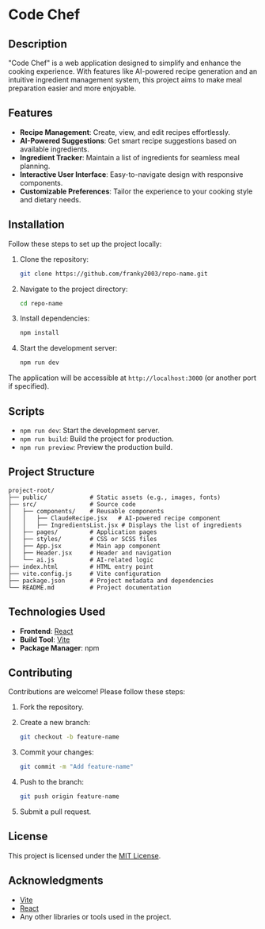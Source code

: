 # Code Chef

## Description

"Code Chef" is a web application designed to simplify and enhance the cooking experience. With features like AI-powered recipe generation and an intuitive ingredient management system, this project aims to make meal preparation easier and more enjoyable.

## Features

- **Recipe Management**: Create, view, and edit recipes effortlessly.
- **AI-Powered Suggestions**: Get smart recipe suggestions based on available ingredients.
- **Ingredient Tracker**: Maintain a list of ingredients for seamless meal planning.
- **Interactive User Interface**: Easy-to-navigate design with responsive components.
- **Customizable Preferences**: Tailor the experience to your cooking style and dietary needs.

## Installation

Follow these steps to set up the project locally:

1. Clone the repository:

   ```bash
   git clone https://github.com/franky2003/repo-name.git
   ```

2. Navigate to the project directory:

   ```bash
   cd repo-name
   ```

3. Install dependencies:

   ```bash
   npm install
   ```

4. Start the development server:

   ```bash
   npm run dev
   ```

The application will be accessible at `http://localhost:3000` (or another port if specified).

## Scripts

- `npm run dev`: Start the development server.
- `npm run build`: Build the project for production.
- `npm run preview`: Preview the production build.

## Project Structure

```
project-root/
├── public/            # Static assets (e.g., images, fonts)
├── src/               # Source code
│   ├── components/    # Reusable components
│   │   ├── ClaudeRecipe.jsx   # AI-powered recipe component
│   │   ├── IngredientsList.jsx # Displays the list of ingredients
│   ├── pages/         # Application pages
│   ├── styles/        # CSS or SCSS files
│   ├── App.jsx        # Main app component
│   ├── Header.jsx     # Header and navigation
│   └── ai.js          # AI-related logic
├── index.html         # HTML entry point
├── vite.config.js     # Vite configuration
├── package.json       # Project metadata and dependencies
└── README.md          # Project documentation
```

## Technologies Used

- **Frontend**: [React](https://reactjs.org/)
- **Build Tool**: [Vite](https://vitejs.dev/)
- **Package Manager**: npm

## Contributing

Contributions are welcome! Please follow these steps:

1. Fork the repository.
2. Create a new branch:

   ```bash
   git checkout -b feature-name
   ```

3. Commit your changes:

   ```bash
   git commit -m "Add feature-name"
   ```

4. Push to the branch:

   ```bash
   git push origin feature-name
   ```

5. Submit a pull request.

## License

This project is licensed under the [MIT License](LICENSE).

## Acknowledgments

- [Vite](https://vitejs.dev/)
- [React](https://reactjs.org/)
- Any other libraries or tools used in the project.
